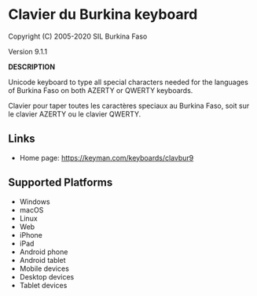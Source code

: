 Clavier du Burkina keyboard
=====================

Copyright (C) 2005-2020 SIL Burkina Faso

Version 9.1.1

__DESCRIPTION__

Unicode keyboard to type all special characters needed for the languages of Burkina Faso on both AZERTY or QWERTY keyboards.

Clavier pour taper toutes les caractères speciaux au Burkina Faso, soit sur le clavier AZERTY ou le clavier QWERTY. 

Links
-----

 * Home page: https://keyman.com/keyboards/clavbur9

Supported Platforms
-------------------
 * Windows
 * macOS
 * Linux
 * Web
 * iPhone
 * iPad
 * Android phone
 * Android tablet
 * Mobile devices
 * Desktop devices
 * Tablet devices

